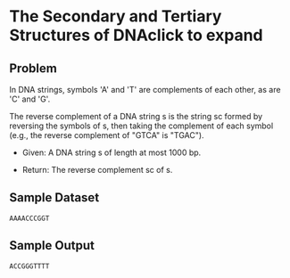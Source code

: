 # The Secondary and Tertiary Structures of DNAclick to expand

## Problem

In DNA strings, symbols 'A' and 'T' are complements of each other, as are 'C' and 'G'.

The reverse complement of a DNA string s is the string sc formed by reversing the symbols of s, then taking the complement of each symbol (e.g., the reverse complement of "GTCA" is "TGAC").

* Given: A DNA string s of length at most 1000 bp.

* Return: The reverse complement sc of s.

## Sample Dataset

```console
AAAACCCGGT
```

## Sample Output

```console
ACCGGGTTTT
```
